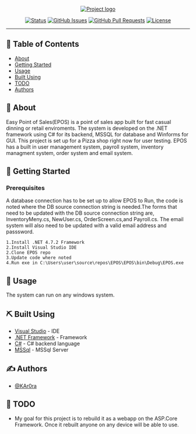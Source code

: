 <p align="center">
  <a href="" rel="noopener">
 <img src="https://i.imgur.com/Qw4jRwt.png" alt="Project logo"></a>
</p>
<div align="center">

  [![Status](https://img.shields.io/badge/status-active-success.svg)]() 
  [![GitHub Issues](https://img.shields.io/github/issues/kylelobo/The-Documentation-Compendium.svg)](https://github.com/kylelobo/The-Documentation-Compendium/issues)
  [![GitHub Pull Requests](https://img.shields.io/github/issues-pr/kylelobo/The-Documentation-Compendium.svg)](https://github.com/kylelobo/The-Documentation-Compendium/pulls)
  [![License](https://img.shields.io/badge/license-MIT-blue.svg)](/LICENSE)

</div>

---

## 📝 Table of Contents
- [About](#about)
- [Getting Started](#getting_started)
- [Usage](#usage)
- [Built Using](#built_using)
- [TODO](#TODO)
- [Authors](#authors)

## 🧐 About <a name = "about"></a>
Easy Point of Sales(EPOS) is a point of sales app built for fast casual dinning or retail enviroments. The system is developed on the .NET framework using C# for its backend, MSSQL for database and Winforms for GUI. This project is set up for a Pizza shop right now for user testing. EPOS has a built in user management system, payroll system, inventory managment system, order system and email system. 

## 🏁 Getting Started <a name = "getting_started"></a>

### Prerequisites
A database connection has to be set up to allow EPOS to Run, the code is noted where the DB source connection string is needed.The forms that need to be updated with the DB source connection string are, InventoryMeny.cs, NewUser.cs, OrderScreen.cs,and Payroll.cs. The email system will also need to be updated with a valid email address and passsword. 

```
1.Install .NET 4.7.2 Framework
2.Install Visual Studio IDE
2.Clone EPOS repo
3.Update code where noted 
4.Run exe in C:\Users\user\source\repos\EPOS\EPOS\bin\Debug\EPOS.exe 
```

## 🎈 Usage <a name="usage"></a>
The system can run on any windows system.

## ⛏️ Built Using <a name = "built_using"></a>
- [Visual Studio](https://visualstudio.microsoft.com/) - IDE
- [.NET Framework](https://dotnet.microsoft.com/download/dotnet-framework/net472) - Framework
- [C#](https://docs.microsoft.com/en-us/dotnet/csharp/) - C# backend language
- [MSSql](https://www.microsoft.com/en-us/sql-server/sql-server-2019) - MSSql Server


## ✍️ Authors <a name = "authors"></a>
- [@KAr0ra](https://github.com/KAr0ra)

##  🚧 TODO <a name = "TODO"></a>
- My goal for this project is to rebuild it as a webapp on the ASP.Core Framework. Once it rebuilt anyone on any device will be able to use. 
